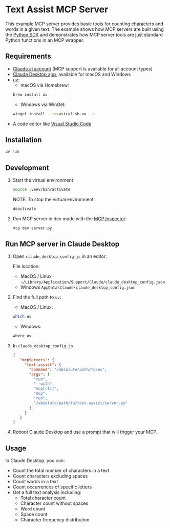 # Text Assist MCP Server

This example MCP server provides basic tools for counting characters and words in a given text. The example shows how MCP servers are built using the [Python SDK](https://github.com/modelcontextprotocol/python-sdk) and demonstrates how MCP server tools are just standard Python functions in an MCP wrapper.

## Requirements

- [Claude.ai account](https://claude.ai) (MCP support is available for all account types)
- [Claude Desktop app](https://claude.ai/download), available for macOS and Windows
- [uv](https://docs.astral.sh/uv/):
   - macOS via Homebrew:
   ```bash
   brew install uv
   ```
   - Windows via WinGet:
   ```bash
   winget install --id=astral-sh.uv  -e
   ```
- A code editor like [Visual Studio Code](https://code.visualstudio.com/) 

## Installation

```bash
uv run
```

## Development

1. Start the virtual environment
   ```bash
   source .venv/bin/activate
   ```

   NOTE: To stop the virtual environment:
   ```bash
   deactivate
   ```

2. Run MCP server in dev mode with the [MCP Inspector](https://github.com/modelcontextprotocol/inspector):

   ```bash
   mcp dev server.py
   ```

## Run MCP server in Claude Desktop

1. Open `claude_desktop_config.js` in an editor:
 
   File location:
   - MacOS / Linux `~/Library/Application/Support/Claude/claude_desktop_config.json`
   - Windows `AppData\Claude\claude_desktop_config.json`

2. Find the full path to `uv`:
  
   - MacOS / Linux:
   ```bash
   which uv
   ```
   - Windows:
   ```bash
   where uv
   ```

3. In `claude_desktop_config.js`

   ```json
   {
      "mcpServers": {
        "text-assist": {
          "command": "/absolute/path/to/uv",
          "args": [
            "run",
            "--with",
            "mcp[cli]",
            "mcp",
            "run",
            "/absolute/path/to/text-assist/server.py"
          ]
        }
      }
   }
   ```

4. Reboot Claude Desktop and use a prompt that will trigger your MCP.

## Usage

In Claude Desktop, you can:

- Count the total number of characters in a text
- Count characters excluding spaces
- Count words in a text
- Count occurrences of specific letters
- Get a full text analysis including:
  - Total character count
  - Character count without spaces
  - Word count
  - Space count
  - Character frequency distribution
